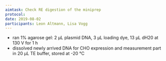 ```yaml
---
aimtask: Check RE digestion of the miniprep
protocol:
date: 2019-08-02
participants: Leon Altmann, Lisa Vogg
---
```


* ran 1% agarose gel: 2 µL plasmid DNA, 3 µL loading dye, 13 µL dH20 at 130 V for 1 h 
* dissolved newly arrived DNA for CHO expression and measurement part in 20 µL TE buffer, stored at -20 °C